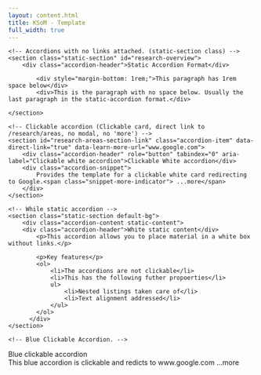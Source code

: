 ```yaml
---
layout: content.html
title: KSoM - Template
full_width: true
---
```

  
<div class="main-full-width" id="main-content-start">
  

    <!-- Accordions with no links attached. (static-section class) -->
    <section class="static-section" id="research-overview">
        <div class="accordion-header">Static Accordion Format</div>
        
            <div style="margin-bottom: 1rem;">This paragraph has 1rem space below</div>
            <div>This is the paragraph with no space below. Usually the last paragraph in the static-accordion format.</div>
    
    </section>

    <!-- Clickable accordion (Clickable card, direct link to /research/areas, no modal, no 'more') -->
    <section id="research-areas-section-link" class="accordion-item" data-direct-link="true" data-learn-more-url="www.google.com">
        <div class="accordion-header" role="button" tabindex="0" aria-label="Clickable white accordion">Clickable White accordion</div>
        <div class="accordion-snippet">
            Provides the template for a clickable white card redirecting to Google.<span class="snippet-more-indicator"> ...more</span>
        </div>
    </section>

    <!-- While static accordion -->
    <section class="static-section default-bg">        
        <div class="accordion-content static-content">
        <div class="accordion-header">White static content</div>
            <p>This accordion allows you to place material in a white box without links.</p>

            <p>Key features</p>
            <ol>
                <li>The accordions are not clickable</li>
                <li>This has the following futher propoerties</li>
                ul>
                    <li>Nested listings taken care of</li>
                    <li>Text alignment addressed</li>
                </ul>
            </ol>
          </div>
    </section>

    <!-- Blue Clickable Accordion. -->
<section class="accordion-item highlight-card" id="admissions-highlight-card" data-direct-link="true" data-learn-more-url="www.google.com">
    <div class="accordion-header" role="button" tabindex="0" aria-label="Blue-clickable accordion">Blue clickable accordion</div>
    <div class="accordion-snippet">
        This blue accordion is clickable and redicts to www.google.com<span class="snippet-more-indicator"> ...more</span>
    </div>
</section>
    
</div>

